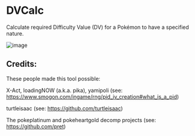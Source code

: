 # DVCalc

Calculate required Difficulty Value (DV) for a Pokémon to have a specified nature.

![image](https://github.com/user-attachments/assets/3201c2b0-ab3b-4ee8-935c-b03696806a30)

## Credits:
These people made this tool possible:

X-Act, loadingNOW (a.k.a. pika), yamipoli (see: https://www.smogon.com/ingame/rng/pid_iv_creation#what_is_a_pid)

turtleisaac (see: https://github.com/turtleisaac)

The pokeplatinum and pokeheartgold decomp projects (see: https://github.com/pret)
